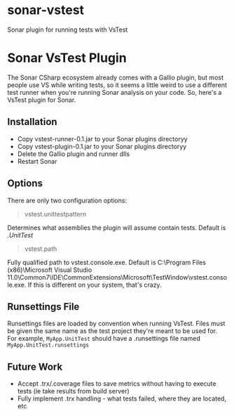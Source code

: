 sonar-vstest
============

Sonar plugin for running tests with VsTest

# Sonar VsTest Plugin
The Sonar CSharp ecosystem already comes with a Gallio plugin, but most people use VS while writing tests, so it seems a little weird to use a different test runner when you're running Sonar analysis on your code.  So, here's a VsTest plugin for Sonar.

## Installation
* Copy vstest-runner-0.1.jar to your Sonar plugins directoryy
* Copy vstest-plugin-0.1.jar to your Sonar plugins directoryy
* Delete the Gallio plugin and runner dlls
* Restart Sonar

## Options
There are only two configuration options:

> vstest.unittestpattern

Determines what assemblies the plugin will assume contain tests.  Default is *.UnitTest*

> vstest.path

Fully qualified path to vstest.console.exe.  Default is C:\Program Files (x86)\Microsoft Visual Studio 11.0\Common7\IDE\CommonExtensions\Microsoft\TestWindow\vstest.console.exe.  If this is different on your system, that's crazy.

## Runsettings File
Runsettings files are loaded by convention when running VsTest.  Files must be given the same name as the test project they're meant to be used for.  For example, `MyApp.UnitTest` should have a .runsettings file named `MyApp.UnitTest.runsettings`

## Future Work
* Accept .trx/.coverage files to save metrics without having to execute tests (ie take results from build server)
* Fully implement .trx handling - what tests failed, where they are located, etc
